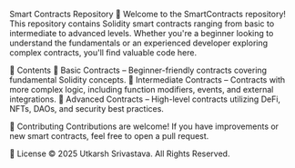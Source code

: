Smart Contracts Repository 🚀
Welcome to the SmartContracts repository! This repository contains Solidity smart contracts ranging from basic to intermediate to advanced levels. Whether you're a beginner looking to understand the fundamentals or an experienced developer exploring complex contracts, you'll find valuable code here.

📌 Contents
🔹 Basic Contracts – Beginner-friendly contracts covering fundamental Solidity concepts.
🔹 Intermediate Contracts – Contracts with more complex logic, including function modifiers, events, and external integrations.
🔹 Advanced Contracts – High-level contracts utilizing DeFi, NFTs, DAOs, and security best practices.

🤝 Contributing
Contributions are welcome! If you have improvements or new smart contracts, feel free to open a pull request.

📜 License
© 2025 Utkarsh Srivastava. All Rights Reserved.

